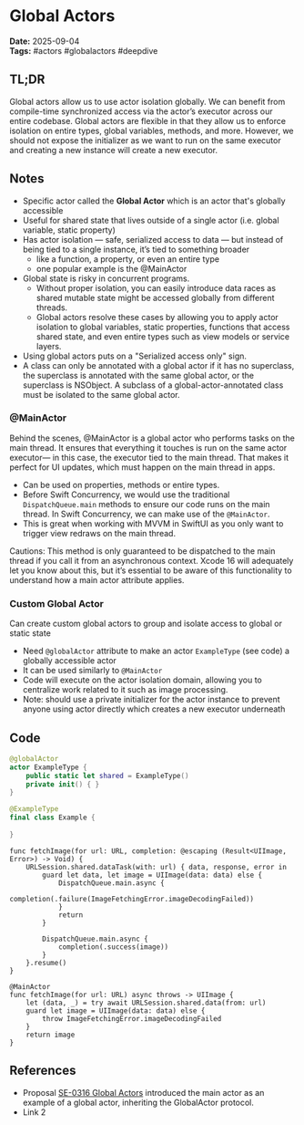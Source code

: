 # Global Actors

**Date:** 2025-09-04  
**Tags:** #actors #globalactors #deepdive

## TL;DR
Global actors allow us to use actor isolation globally. We can benefit from compile-time synchronized access via the actor’s executor across our entire codebase. Global actors are flexible in that they allow us to enforce isolation on entire types, global variables, methods, and more. However, we should not expose the initializer as we want to run on the same executor and creating a new instance will create a new executor.

## Notes
- Specific actor called the **Global Actor** which is an actor that's globally accessible
- Useful for shared state that lives outside of a single actor (i.e. global variable, static property)
- Has actor isolation — safe, serialized access to data — but instead of being tied to a single instance, it’s tied to something broader
    - like a function, a property, or even an entire type
    - one popular example is the @MainActor
- Global state is risky in concurrent programs. 
  - Without proper isolation, you can easily introduce data races as shared mutable state might be accessed globally from different threads.
  - Global actors resolve these cases by allowing you to apply actor isolation to global variables, static properties, functions that access shared state, and even entire types such as view models or service layers.
- Using global actors puts on a "Serialized access only" sign. 
- A class can only be annotated with a global actor if it has no superclass, the superclass is annotated with the same global actor, or the superclass is NSObject. A subclass of a global-actor-annotated class must be isolated to the same global actor.
 
### @MainActor
Behind the scenes, @MainActor is a global actor who performs tasks on the main thread. It ensures that everything it touches is run on the same actor executor— in this case, the executor tied to the main thread. That makes it perfect for UI updates, which must happen on the main thread in apps.
- Can be used on properties, methods or entire types.
- Before Swift Concurrency, we would use the traditional `DispatchQueue.main` methods to ensure our code runs on the main thread. In Swift Concurrency, we can make use of the `@MainActor`.
- This is great when working with MVVM in SwiftUI as you only want to trigger view redraws on the main thread.

Cautions: This method is only guaranteed to be dispatched to the main thread if you call it from an asynchronous context. Xcode 16 will adequately let you know about this, but it’s essential to be aware of this functionality to understand how a main actor attribute applies.

### Custom Global Actor
Can create custom global actors to group and isolate access to global or static state
- Need `@globalActor` attribute to make an actor `ExampleType` (see code) a globally accessible actor
- It can be used similarly to `@MainActor`
- Code will execute on the actor isolation domain, allowing you to centralize work related to it such as image processing.
- Note: should use a private initializer for the actor instance to prevent anyone using actor directly which creates a new executor underneath


## Code
```swift
@globalActor
actor ExampleType {
    public static let shared = ExampleType()
    private init() { }
}

@ExampleType
final class Example {
    
}
```
```
func fetchImage(for url: URL, completion: @escaping (Result<UIImage, Error>) -> Void) {
    URLSession.shared.dataTask(with: url) { data, response, error in
        guard let data, let image = UIImage(data: data) else {
            DispatchQueue.main.async {
                completion(.failure(ImageFetchingError.imageDecodingFailed))
            }
            return
        }

        DispatchQueue.main.async {
            completion(.success(image))
        }
    }.resume()
}

@MainActor
func fetchImage(for url: URL) async throws -> UIImage {
    let (data, _) = try await URLSession.shared.data(from: url)
    guard let image = UIImage(data: data) else {
        throw ImageFetchingError.imageDecodingFailed
    }
    return image
}

```

## References
- Proposal [SE-0316 Global Actors](https://github.com/apple/swift-evolution/blob/main/proposals/0316-global-actors.md) introduced the main actor as an example of a global actor, inheriting the GlobalActor protocol.
- Link 2
